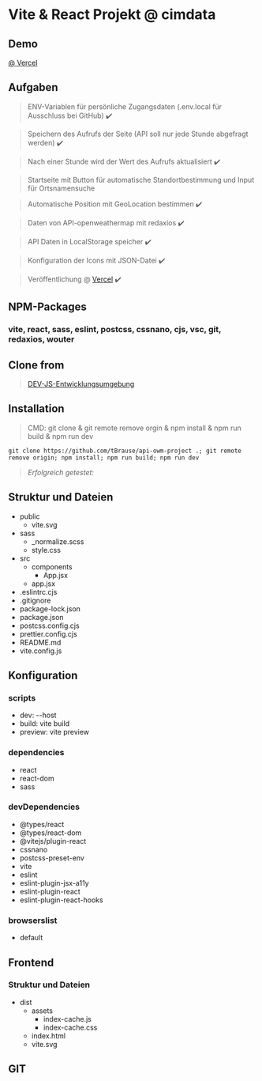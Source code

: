 # Vite & React Projekt @ cimdata

## Demo

[@ Vercel](https://api-project-final-g7mp.vercel.app/)

## Aufgaben

> ENV-Variablen für persönliche Zugangsdaten (.env.local für Ausschluss bei GitHub) :heavy_check_mark:

> Speichern des Aufrufs der Seite (API soll nur jede Stunde abgefragt werden) :heavy_check_mark:

> Nach einer Stunde wird der Wert des Aufrufs aktualisiert :heavy_check_mark:

> Startseite mit Button für automatische Standortbestimmung und Input für Ortsnamensuche

> Automatische Position mit GeoLocation bestimmen :heavy_check_mark:

> Daten von API-openweathermap mit redaxios :heavy_check_mark:

> API Daten in LocalStorage speicher :heavy_check_mark:

> Konfiguration der Icons mit JSON-Datei :heavy_check_mark:

> Veröffentlichung @ [Vercel](https://api-project-final-g7mp.vercel.app/) :heavy_check_mark:

## NPM-Packages

### vite, react, sass, eslint, postcss, cssnano, cjs, vsc, git, redaxios, wouter

## Clone from

> [DEV-JS-Entwicklungsumgebung](https://github.com/tBrause/npm-vite-react-sass)

## Installation

> CMD: git clone & git remote remove orgin & npm install & npm run build & npm run dev

    git clone https://github.com/tBrause/api-owm-project .; git remote remove origin; npm install; npm run build; npm run dev

> _Erfolgreich getestet:_

## Struktur und Dateien

- public
  - vite.svg
- sass
  - \_normalize.scss
  - style.css
- src
  - components
    - App.jsx
  - app.jsx
- .eslintrc.cjs
- .gitignore
- package-lock.json
- package.json
- postcss.config.cjs
- prettier.config.cjs
- README.md
- vite.config.js

## Konfiguration

### scripts

- dev: --host
- build: vite build
- preview: vite preview

### dependencies

- react
- react-dom
- sass

### devDependencies

- @types/react
- @types/react-dom
- @vitejs/plugin-react
- cssnano
- postcss-preset-env
- vite
- eslint
- eslint-plugin-jsx-a11y
- eslint-plugin-react
- eslint-plugin-react-hooks

### browserslist

- default

## Frontend

### Struktur und Dateien

- dist
  - assets
    - index-cache.js
    - index-cache.css
  - index.html
  - vite.svg

## GIT

<!-- kom -->

